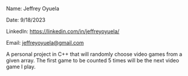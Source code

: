 Name: Jeffrey Oyuela

Date: 9/18/2023

LinkedIn: https://linkedin.com/in/jeffreyoyuela/

Email: jeffreyoyuela@gmail.com

A personal project in C++ that will randomly choose video games from a given array. The first game to be counted 5 times will be the next video game I play.


